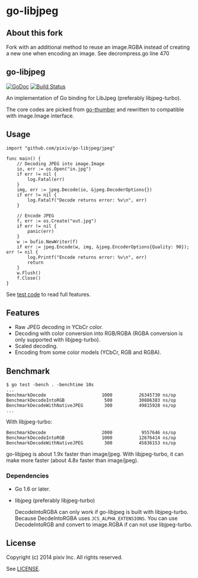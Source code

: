 go-libjpeg
==========

## About this fork

Fork with an additional method to reuse an image.RGBA instead of creating a new one when encoding an image.
See decrompress.go line 470

## go-libjpeg

[![GoDoc](https://godoc.org/github.com/pixiv/go-libjpeg/jpeg?status.svg)](https://godoc.org/github.com/pixiv/go-libjpeg/jpeg)
[![Build Status](https://travis-ci.org/pixiv/go-libjpeg.svg?branch=master)](https://travis-ci.org/pixiv/go-libjpeg)

An implementation of Go binding for LibJpeg (preferably libjpeg-turbo).

The core codes are picked from [go-thumber](http://github.com/pixiv/go-thumber)
and rewritten to compatible with image.Image interface.

## Usage

```
import "github.com/pixiv/go-libjpeg/jpeg"

func main() {
    // Decoding JPEG into image.Image
    io, err := os.Open("in.jpg")
    if err != nil {
        log.Fatal(err)
    }
    img, err := jpeg.Decode(io, &jpeg.DecoderOptions{})
    if err != nil {
        log.Fatalf("Decode returns error: %v\n", err)
    }

    // Encode JPEG
    f, err := os.Create("out.jpg")
    if err != nil {
        panic(err)
    }
    w := bufio.NewWriter(f)
    if err := jpeg.Encode(w, img, &jpeg.EncoderOptions{Quality: 90}); err != nil {
        log.Printf("Encode returns error: %v\n", err)
        return
    }
    w.Flush()
    f.Close()
}
```

See [test code](./jpeg/jpeg_test.go) to read full features.

## Features

- Raw JPEG decoding in YCbCr color.
- Decoding with color conversion into RGB/RGBA (RGBA conversion is only supported with libjpeg-turbo).
- Scaled decoding.
- Encoding from some color models (YCbCr, RGB and RGBA).

## Benchmark

```
$ go test -bench . -benchtime 10s
...
BenchmarkDecode                     1000          26345730 ns/op
BenchmarkDecodeIntoRGB               500          30886383 ns/op
BenchmarkDecodeWithNativeJPEG        300          49815928 ns/op
...
```

With libjpeg-turbo:
```
BenchmarkDecode                     2000           9557646 ns/op
BenchmarkDecodeIntoRGB              1000          12676414 ns/op
BenchmarkDecodeWithNativeJPEG        300          45836153 ns/op
```

go-libjpeg is about 1.9x faster than image/jpeg. 
With libjpeg-turbo, it can make more faster (about 4.8x faster than image/jpeg).

### Dependencies

* Go 1.6 or later.
* libjpeg (preferably libjpeg-turbo)

    DecodeIntoRGBA can only work if go-libjpeg is built with libjpeg-turbo.
    Because DecdeIntoRGBA uses `JCS_ALPHA_EXTENSIONS`. You can use
    DecodeIntoRGB and convert to image.RGBA if can not use libjpeg-turbo.

## License

Copyright (c) 2014 pixiv Inc. All rights reserved.

See [LICENSE](./LICENSE).
